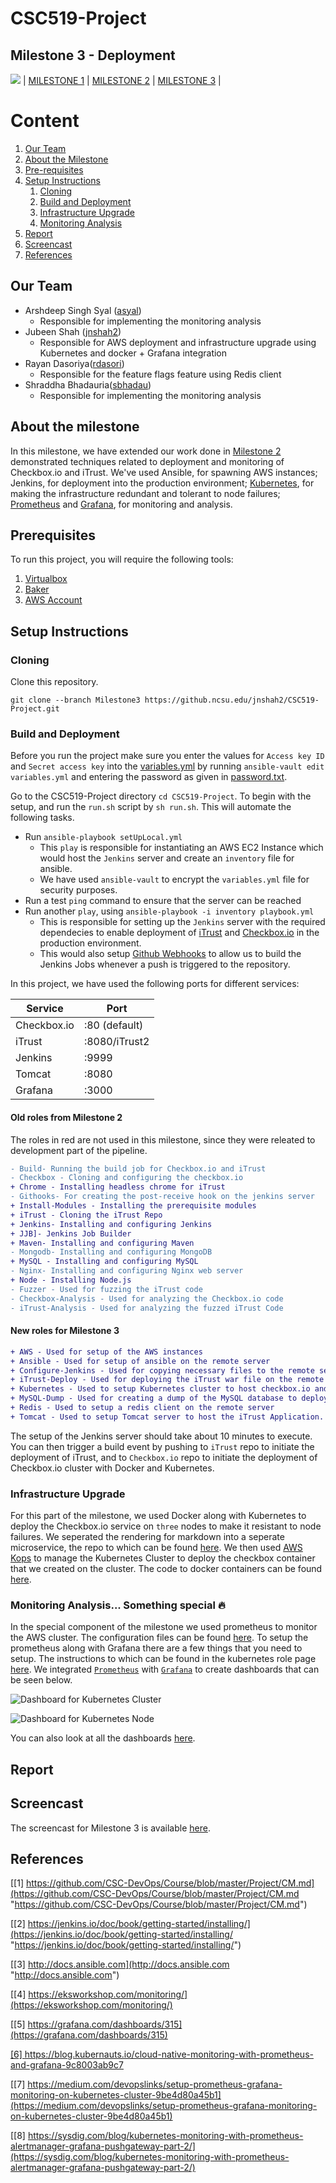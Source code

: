 # CSC519-Project

## Milestone 3 - Deployment

![](./resources/01-NCSU-Logo.png)
| [MILESTONE 1](https://github.ncsu.edu/jnshah2/CSC519-Project/tree/Milestone1) | [MILESTONE 2](https://github.ncsu.edu/jnshah2/CSC519-Project/tree/Milestone2) | [MILESTONE 3](https://github.ncsu.edu/jnshah2/CSC519-Project/tree/Milestone3) |

# Content
1. [Our Team](#our-team)
2. [About the Milestone](#about-the-milestone)
3. [Pre-requisites](#prerequisites)
4. [Setup Instructions](#setup-instructions)
	1. [Cloning](#cloning)
	2. [Build and Deployment](#build-and-deployment)
	3. [Infrastructure Upgrade](#infrastructure-upgrade)
	4. [Monitoring Analysis](#monitoring-analysis-something-special-fire)
5. [Report](#report)
6. [Screencast](#screencast)
7. [References](#references)

## Our Team

* Arshdeep Singh Syal ([asyal](mailto:asyal@ncsu.edu))
	* Responsible for implementing the monitoring analysis
* Jubeen Shah ([jnshah2](mailto:jnshah2@ncsu.edu))
	* Responsible for AWS deployment and infrastructure upgrade using Kubernetes and docker + Grafana integration
* Rayan Dasoriya([rdasori](mailto:rdasori@ncsu.edu))
	* Responsible for the feature flags feature using Redis client
* Shraddha Bhadauria([sbhadau](mailto:sbhadau@ncsu.edu))
	* Responsible for implementing the monitoring analysis

## About the milestone

In this milestone, we have extended our work done in [Milestone 2](https://github.ncsu.edu/jnshah2/CSC519-Project/tree/Milestone2) demonstrated techniques related to deployment and monitoring of Checkbox.io and iTrust. We've used Ansible, for spawning AWS instances; Jenkins, for deployment into the production environment; [Kubernetes](https://kubernetes.io/), for making the infrastructure redundant and tolerant to node failures; [Prometheus](https://prometheus.io) and [Grafana](https://grafana.com), for monitoring and analysis.

## Prerequisites
To run this project, you will require the following tools:
1. [Virtualbox](https://www.virtualbox.org/) 
2. [Baker](https://getbaker.io/)
3. [AWS Account](https://aws.amazon.com)

## Setup Instructions

### Cloning

Clone this repository.

```
git clone --branch Milestone3 https://github.ncsu.edu/jnshah2/CSC519-Project.git
```



### Build and Deployment

Before you run the project make sure you enter the values for `Access key ID` and `Secret access key` into the [variables.yml](./variables.yml) by running `ansible-vault edit variables.yml` and entering the password as given in [password.txt](./server/ansible-srv/password.txt).

Go to the CSC519-Project directory `cd CSC519-Project`. To begin with the setup, and run the `run.sh` script by `sh run.sh`. This will automate the following tasks.

* Run `ansible-playbook setUpLocal.yml`
	* This `play` is responsible for instantiating an AWS EC2 Instance which would host the `Jenkins` server and create an `inventory` file for ansible.
	* We have used `ansible-vault` to encrypt the `variables.yml` file for security purposes.
* Run a test `ping` command to ensure that the server can be reached
* Run another `play`, using `ansible-playbook -i inventory playbook.yml`
	* This is responsible for setting up the `Jenkins` server with the required dependecies to enable deployment of [iTrust](https://github.ncsu.edu/engr-csc326-staff/iTrust2-v4) and [Checkbox.io](https://github.com/chrisparnin/checkbox.io) in the production environment.
	* This would also setup [Github Webhooks](https://developer.github.com/webhooks/) to allow us to build the Jenkins Jobs whenever a push is triggered to the repository.
    
In this project, we have used the following ports for different services:

|Service|Port|
|------|--------|
|Checkbox.io| :80 (default)|
|iTrust   | :8080/iTrust2|
|Jenkins | :9999|
|Tomcat  | :8080|
|Grafana |:3000|

#### Old roles from Milestone 2

The roles in red are not used in this milestone, since they were releated to development part of the pipeline. 

```diff
- Build- Running the build job for Checkbox.io and iTrust
- Checkbox - Cloning and configuring the checkbox.io
+ Chrome - Installing headless chrome for iTrust
- Githooks- For creating the post-receive hook on the jenkins server
+ Install-Modules - Installing the prerequisite modules
+ iTrust - Cloning the iTrust Repo
+ Jenkins- Installing and configuring Jenkins
+ JJB]- Jenkins Job Builder
+ Maven- Installing and configuring Maven
- Mongodb- Installing and configuring MongoDB
+ MySQL - Installing and configuring MySQL
- Nginx- Installing and configuring Nginx web server
+ Node - Installing Node.js
- Fuzzer - Used for fuzzing the iTrust code
- Checkbox-Analysis - Used for analyzing the Checkbox.io code
- iTrust-Analysis - Used for analyzing the fuzzed iTrust Code
```
#### New roles for Milestone 3

```diff
+ AWS - Used for setup of the AWS instances
+ Ansible - Used for setup of ansible on the remote server
+ Configure-Jenkins - Used for copying necessary files to the remote server
+ iTrust-Deploy - Used for deploying the iTrust war file on the remote server
+ Kubernetes - Used to setup Kubernetes cluster to host checkbox.io and also setup monitoring and analysis
+ MySQL-Dump - Used for creating a dump of the MySQL database to deploy on the remote server
+ Redis - Used to setup a redis client on the remote server
+ Tomcat - Used to setup Tomcat server to host the iTrust Application.
```
The setup of the Jenkins server should take about 10 minutes to execute. You can then trigger a build event by pushing to `iTrust` repo to initiate the deployment of iTrust, and to `Checkbox.io` repo to initiate the deployment of Checkbox.io cluster with Docker and Kubernetes.

### Infrastructure Upgrade

For this part of the milestone, we used Docker along with Kubernetes to deploy the Checkbox.io service on `three` nodes to make it resistant to node failures. We seperated the rendering for markdown into a seperate microservice, the repo to which can be found [here](https://github.com/jubeenshah/checkbox.io/tree/infra-upgrade).  We then used [AWS Kops](https://aws.amazon.com/blogs/compute/kubernetes-clusters-aws-kops/) to manage the Kubernetes Cluster to deploy the checkbox container that we created on the cluster. The code to docker containers can be found [here](https://github.com/jubeenshah/checkboxdocker).

### Monitoring Analysis... Something special :fire:

In the special component of the milestone we used prometheus to monitor the AWS cluster. The configuration files can be found [here](./roles/kubernetes/files). To setup the prometheus along with Grafana there are a few things that you need to setup. The instructions to which can be found in the kubernetes role page [here](./roles/kubernetes/README.md). We integrated [`Prometheus`](https://prometheus.io) with [`Grafana`](https://grafana.com) to create dashboards that can be seen below. 

![Dashboard for Kubernetes Cluster](./resources/Dashboard-1.png)

![Dashboard for Kubernetes Node](./resources/Dashboard-4.png)

You can also look at all the dashboards [here](./roles/kubernetes/README.md#dashboards).

## Report



## Screencast

The screencast for Milestone 3 is available [here]().

## References

[[1] https://github.com/CSC-DevOps/Course/blob/master/Project/CM.md](https://github.com/CSC-DevOps/Course/blob/master/Project/CM.md "https://github.com/CSC-DevOps/Course/blob/master/Project/CM.md")

[[2] https://jenkins.io/doc/book/getting-started/installing/](https://jenkins.io/doc/book/getting-started/installing/ "https://jenkins.io/doc/book/getting-started/installing/")

[[3] http://docs.ansible.com](http://docs.ansible.com "http://docs.ansible.com")

[[4] https://eksworkshop.com/monitoring/](https://eksworkshop.com/monitoring/)

[[5] https://grafana.com/dashboards/315](https://grafana.com/dashboards/315)

[[6] https://blog.kubernauts.io/cloud-native-monitoring-with-prometheus-and-grafana-9c8003ab9c7 ](https://blog.kubernauts.io/cloud-native-monitoring-with-prometheus-and-grafana-9c8003ab9c7)

[[7] https://medium.com/devopslinks/setup-prometheus-grafana-monitoring-on-kubernetes-cluster-9be4d80a45b1](https://medium.com/devopslinks/setup-prometheus-grafana-monitoring-on-kubernetes-cluster-9be4d80a45b1)

[[8] https://sysdig.com/blog/kubernetes-monitoring-with-prometheus-alertmanager-grafana-pushgateway-part-2/](https://sysdig.com/blog/kubernetes-monitoring-with-prometheus-alertmanager-grafana-pushgateway-part-2/)
